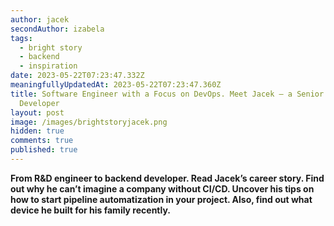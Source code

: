 ```yaml
---
author: jacek
secondAuthor: izabela
tags:
  - bright story
  - backend
  - inspiration
date: 2023-05-22T07:23:47.332Z
meaningfullyUpdatedAt: 2023-05-22T07:23:47.360Z
title: Software Engineer with a Focus on DevOps. Meet Jacek – a Senior Backend
  Developer
layout: post
image: /images/brightstoryjacek.png
hidden: true
comments: true
published: true
---
```

**From R&D engineer to backend developer. Read Jacek’s career story. Find out why he can’t imagine a company without CI/CD. Uncover his tips on how to start pipeline automatization in your project. Also, find out what device he built for his family recently.**